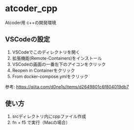 # atcoder_cpp
Atcoder用 c++の開発環境

## VSCodeの設定
1. VSCodeでこのディレクトリを開く
1. 拡張機能(Remote-Containers)をインストール
1. VSCodeの画面の一番左下のアイコンをクリック
1. Reopen in Containerをクリック
1. From docker-compose.ymlをクリック

参考: https://qiita.com/d0ne1s/items/d2649801c6f804019db7

## 使い方
1. srcディレクトリ内にcppファイル作成
1. fn + f5 で実行（Macの場合）
